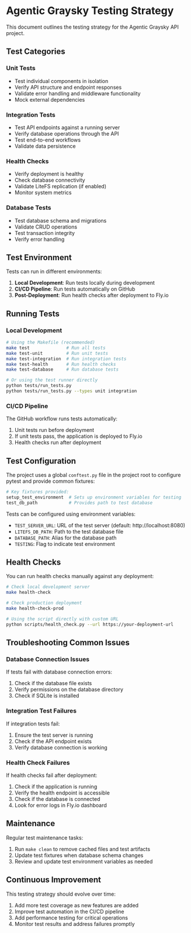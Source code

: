 # Agentic Graysky Testing Strategy

This document outlines the testing strategy for the Agentic Graysky API project.

## Test Categories

### Unit Tests
- Test individual components in isolation
- Verify API structure and endpoint responses
- Validate error handling and middleware functionality
- Mock external dependencies

### Integration Tests
- Test API endpoints against a running server
- Verify database operations through the API
- Test end-to-end workflows
- Validate data persistence

### Health Checks
- Verify deployment is healthy
- Check database connectivity
- Validate LiteFS replication (if enabled)
- Monitor system metrics

### Database Tests
- Test database schema and migrations
- Validate CRUD operations
- Test transaction integrity
- Verify error handling

## Test Environment

Tests can run in different environments:

1. **Local Development**: Run tests locally during development
2. **CI/CD Pipeline**: Run tests automatically on GitHub
3. **Post-Deployment**: Run health checks after deployment to Fly.io

## Running Tests

### Local Development

```bash
# Using the Makefile (recommended)
make test              # Run all tests
make test-unit         # Run unit tests
make test-integration  # Run integration tests
make test-health       # Run health checks
make test-database     # Run database tests

# Or using the test runner directly
python tests/run_tests.py
python tests/run_tests.py --types unit integration
```

### CI/CD Pipeline

The GitHub workflow runs tests automatically:
1. Unit tests run before deployment
2. If unit tests pass, the application is deployed to Fly.io
3. Health checks run after deployment

## Test Configuration

The project uses a global `conftest.py` file in the project root to configure pytest and provide common fixtures:

```python
# Key fixtures provided:
setup_test_environment  # Sets up environment variables for testing
test_db_path            # Provides path to test database
```

Tests can be configured using environment variables:

- `TEST_SERVER_URL`: URL of the test server (default: http://localhost:8080)
- `LITEFS_DB_PATH`: Path to the test database file
- `DATABASE_PATH`: Alias for the database path
- `TESTING`: Flag to indicate test environment

## Health Checks

You can run health checks manually against any deployment:

```bash
# Check local development server
make health-check

# Check production deployment
make health-check-prod

# Using the script directly with custom URL
python scripts/health_check.py --url https://your-deployment-url
```

## Troubleshooting Common Issues

### Database Connection Issues

If tests fail with database connection errors:

1. Check if the database file exists
2. Verify permissions on the database directory
3. Check if SQLite is installed

### Integration Test Failures

If integration tests fail:

1. Ensure the test server is running
2. Check if the API endpoint exists
3. Verify database connection is working

### Health Check Failures

If health checks fail after deployment:

1. Check if the application is running
2. Verify the health endpoint is accessible
3. Check if the database is connected
4. Look for error logs in Fly.io dashboard

## Maintenance

Regular test maintenance tasks:

1. Run `make clean` to remove cached files and test artifacts
2. Update test fixtures when database schema changes
3. Review and update test environment variables as needed

## Continuous Improvement

This testing strategy should evolve over time:

1. Add more test coverage as new features are added
2. Improve test automation in the CI/CD pipeline
3. Add performance testing for critical operations
4. Monitor test results and address failures promptly 